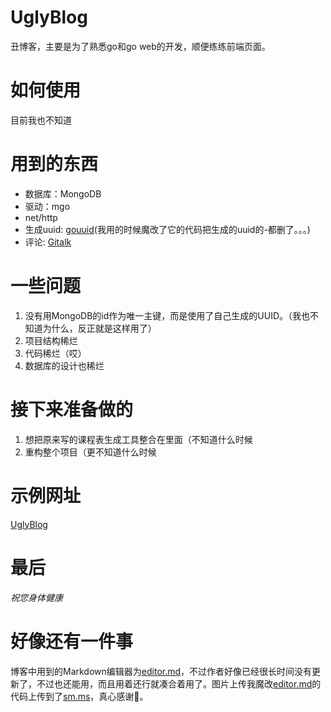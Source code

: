 # UglyBlog
丑博客，主要是为了熟悉go和go web的开发，顺便练练前端页面。

# 如何使用
目前我也不知道

# 用到的东西
- 数据库：MongoDB
- 驱动：mgo
- net/http
- 生成uuid: [gouuid](https://github.com/nu7hatch/gouuid)(我用的时候魔改了它的代码把生成的uuid的-都删了。。。)
- 评论: [Gitalk](https://gitalk.github.io/)

# 一些问题
1. 没有用MongoDB的id作为唯一主键，而是使用了自己生成的UUID。（我也不知道为什么，反正就是这样用了）
2. 项目结构稀烂
3. 代码稀烂（哎）
4. 数据库的设计也稀烂

# 接下来准备做的
1. 想把原来写的课程表生成工具整合在里面（不知道什么时候
2. 重构整个项目（更不知道什么时候

# 示例网址
[UglyBlog](https://noqaqs.cn)

# 最后
*祝您身体健康*




























# 好像还有一件事
博客中用到的Markdown编辑器为[editor.md](https://github.com/pandao/editor.md)，不过作者好像已经很长时间没有更新了，不过也还能用，而且用着还行就凑合着用了。图片上传我魔改[editor.md](https://github.com/pandao/editor.md)的代码上传到了[sm.ms](https://sm.ms/)，真心感谢🙏。

